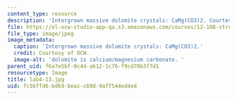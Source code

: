 ```yaml
---
content_type: resource
description: 'Intergrown massive dolomite crystals: CaMg(CO3)2. Courtesy of OCW.'
file: https://ol-ocw-studio-app-qa.s3.amazonaws.com/courses/12-108-structure-of-earth-materials-fall-2004/fc56ffd6bd69beacc69d9aff544ed4ed_lab4-13.jpg
file_type: image/jpeg
image_metadata:
  caption: 'Intergrown massive dolomite crystals: CaMg(CO3)2.'
  credit: Courtesy of OCW.
  image-alt: 'dolomite is calcium/magnesium carbonate. '
parent_uid: f6a7e5bf-0c4d-ab12-1c76-f9cd70b3f7d1
resourcetype: Image
title: lab4-13.jpg
uid: fc56ffd6-bd69-beac-c69d-9aff544ed4ed
---
```

